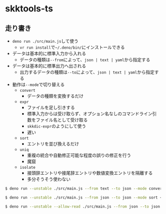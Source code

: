 # skktools-ts

## 走り書き

- `deno run ./src/main.js`して使う
  - `vr run install`で`~/.deno/bin/`にインストールできる
- データは基本的に標準入力から入れる
  - データの種類は`--from`によって、`json | text | yaml`から指定する
- データは基本的に標準出力へ出される
  - 出力するデータの種類は`--to`によって、`json | text | yaml`から指定する
- 動作は`--mode`で切り替える
  - `convert`
    - データの種類を変換するだけ
  - `expr`
    - ファイルを足し引きする
    - 標準入力からは受け取らず、オプション名なしのコマンドライン引数をファイル名として受け取る
    - `skkdic-expr`のようにして使う
    - 遅い
  - `sort`
    - エントリを並び換えるだけ
  - `uniq`
    - 重複の統合や自動修正可能な程度の誤りの修正を行う
    - 魔窟
  - `isolate`
    - 接頭辞エントリや接尾辞エントリや数値変換エントリを隔離する
    - 多分そうそう使わない

```examples.sh
$ deno run --unstable ./src/main.js --from text --to json --mode convert < SKK-JISYO.L.txt > SKK-JISYO.L.json

$ deno run --unstable ./src/main.js --from json --to json --mode sort < SKK-JISYO.L.json > SKK-JISYO.L.json@new

$ deno run --unstable --allow-read ./src/main.js --from json --to json --mode expr -- JISYO_1 + JISYO_2 - WRONG_JISYO
```

